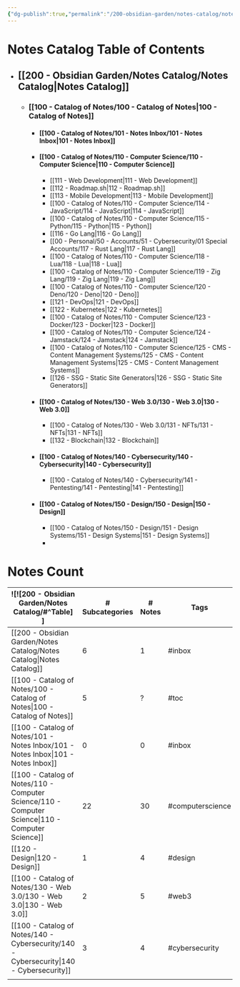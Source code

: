 ```yaml
---
{"dg-publish":true,"permalink":"/200-obsidian-garden/notes-catalog/notes-catalog/"}
---
```




# Notes Catalog Table of Contents
- ## [[200 - Obsidian Garden/Notes Catalog/Notes Catalog\|Notes Catalog]]
	- ### [[100 - Catalog of Notes/100 - Catalog of Notes\|100 - Catalog of Notes]]
		- #### [[100 - Catalog of Notes/101 - Notes Inbox/101 - Notes Inbox\|101 - Notes Inbox]]
		- #### [[100 - Catalog of Notes/110 - Computer Science/110 - Computer Science\|110 - Computer Science]]
			- [[111 - Web Development\|111 - Web Development]]
			- [[112 - Roadmap.sh\|112 - Roadmap.sh]]
			- [[113 - Mobile Development\|113 - Mobile Development]]
			- [[100 - Catalog of Notes/110 - Computer Science/114 - JavaScript/114 - JavaScript\|114 - JavaScript]]
			- [[100 - Catalog of Notes/110 - Computer Science/115 - Python/115 - Python\|115 - Python]]
			- [[116 - Go Lang\|116 - Go Lang]]
			- [[00 - Personal/50 - Accounts/51 - Cybersecurity/01 Special Accounts/117 - Rust Lang\|117 - Rust Lang]]
			- [[100 - Catalog of Notes/110 - Computer Science/118 - Lua/118 - Lua\|118 - Lua]]
			- [[100 - Catalog of Notes/110 - Computer Science/119 - Zig Lang/119 - Zig Lang\|119 - Zig Lang]]
			- [[100 - Catalog of Notes/110 - Computer Science/120 - Deno/120 - Deno\|120 - Deno]]
			- [[121 - DevOps\|121 - DevOps]]
			- [[122 - Kubernetes\|122 - Kubernetes]]
			- [[100 - Catalog of Notes/110 - Computer Science/123 - Docker/123 - Docker\|123 - Docker]]
			- [[100 - Catalog of Notes/110 - Computer Science/124 - Jamstack/124 - Jamstack\|124 - Jamstack]]
			- [[100 - Catalog of Notes/110 - Computer Science/125 - CMS - Content Management Systems/125 - CMS - Content Management Systems\|125 - CMS - Content Management Systems]]
			- [[126 - SSG - Static Site Generators\|126 - SSG - Static Site Generators]]
		- #### [[100 - Catalog of Notes/130 - Web 3.0/130 - Web 3.0\|130 - Web 3.0]]
			- [[100 - Catalog of Notes/130 - Web 3.0/131 - NFTs/131 - NFTs\|131 - NFTs]]
			- [[132 - Blockchain\|132 - Blockchain]]
		- #### [[100 - Catalog of Notes/140 - Cybersecurity/140 - Cybersecurity\|140 - Cybersecurity]]
			- [[100 - Catalog of Notes/140 - Cybersecurity/141 - Pentesting/141 - Pentesting\|141 - Pentesting]]
		- #### [[100 - Catalog of Notes/150 - Design/150 - Design\|150 - Design]]
			- [[100 - Catalog of Notes/150 - Design/151 - Design Systems/151 - Design Systems\|151 - Design Systems]]
			- 


# Notes Count
| ![![200 - Obsidian Garden/Notes Catalog/#^Table] ]  | # Subcategories | # Notes | Tags|
| --------------------------------------------------------------------------------- |-------------------|---|---|
| [[200 - Obsidian Garden/Notes Catalog/Notes Catalog\|Notes Catalog]]             | 6 | 1| #inbox |
| [[100 - Catalog of Notes/100 - Catalog of Notes\|100 - Catalog of Notes]]                                                         |5|?| #toc |
| [[100 - Catalog of Notes/101 - Notes Inbox/101 - Notes Inbox\|101 - Notes Inbox]] | 0| 0 | #inbox |
| [[100 - Catalog of Notes/110 - Computer Science/110 - Computer Science\|110 - Computer Science]]                                                        |22 |30| #computerscience | 
| [[120 - Design\|120 - Design]]                                                                  |1 |4| #design |
| [[100 - Catalog of Notes/130 - Web 3.0/130 - Web 3.0\|130 - Web 3.0]]                                                                 |2|5| #web3  |
| [[100 - Catalog of Notes/140 - Cybersecurity/140 - Cybersecurity\|140 - Cybersecurity]]                                                           |3|4| #cybersecurity |
|                                                                                   ||||

